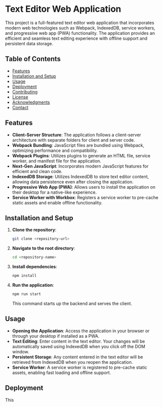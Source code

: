 # Text Editor Web Application

This project is a full-featured text editor web application that incorporates modern web technologies such as Webpack, IndexedDB, service workers, and progressive web app (PWA) functionality. The application provides an efficient and seamless text editing experience with offline support and persistent data storage.

## Table of Contents

- [Features](#features)
- [Installation and Setup](#installation-and-setup)
- [Usage](#usage)
- [Deployment](#deployment)
- [Contributing](#contributing)
- [License](#license)
- [Acknowledgments](#acknowledgments)
- [Contact](#contact)

## Features

- **Client-Server Structure**: The application follows a client-server architecture with separate folders for client and server code.
- **Webpack Bundling**: JavaScript files are bundled using Webpack, optimizing performance and compatibility.
- **Webpack Plugins**: Utilizes plugins to generate an HTML file, service worker, and manifest file for the application.
- **Next-Gen JavaScript**: Incorporates modern JavaScript features for efficient and clean code.
- **IndexedDB Storage**: Utilizes IndexedDB to store text editor content, allowing data persistence even after closing the application.
- **Progressive Web App (PWA)**: Allows users to install the application on their desktop for a native-like experience.
- **Service Worker with Workbox**: Registers a service worker to pre-cache static assets and enable offline functionality.

## Installation and Setup

1. **Clone the repository**:

    ```bash
    git clone <repository-url>
    ```

2. **Navigate to the root directory**:

    ```bash
    cd <repository-name>
    ```

3. **Install dependencies**:

    ```bash
    npm install
    ```

4. **Run the application**:

    ```bash
    npm run start
    ```

    This command starts up the backend and serves the client.

## Usage

- **Opening the Application**: Access the application in your browser or through your desktop if installed as a PWA.
- **Text Editing**: Enter content in the text editor. Your changes will be automatically saved using IndexedDB when you click off the DOM window.
- **Persistent Storage**: Any content entered in the text editor will be retrieved from IndexedDB when you reopen the application.
- **Service Worker**: A service worker is registered to pre-cache static assets, enabling fast loading and offline support.

## Deployment

This 
